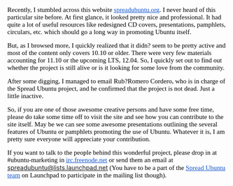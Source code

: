 <span id="internal-source-marker_0.40402930050563646" style="font-size: 15px; font-family: Ubuntu; color: #000000; background-color: transparent; font-weight: normal; font-style: normal; font-variant: normal; text-decoration: none; vertical-align: baseline;">Recently, I stumbled across this website </span><a href="http://spreadubuntu.org"><span style="font-size: 15px; font-family: Ubuntu; color: #1155cc; background-color: transparent; font-weight: normal; font-style: normal; font-variant: normal; text-decoration: underline; vertical-align: baseline;">spreadubuntu.org</span></a><span style="font-size: 15px; font-family: Ubuntu; color: #000000; background-color: transparent; font-weight: normal; font-style: normal; font-variant: normal; text-decoration: none; vertical-align: baseline;">. I never heard of this particular site before. At first glance, it looked pretty nice and professional. It had quite a lot of useful resources like redesigned CD covers, presentations, pamphlets, circulars, etc. which should go a long way in promoting Ubuntu itself.</span>

<span style="font-size: 15px; font-family: Ubuntu; color: #000000; background-color: transparent; font-weight: normal; font-style: normal; font-variant: normal; text-decoration: none; vertical-align: baseline;">But, as I browsed more, I quickly realized that it didn? seem to be pretty active and most of the content only covers 10.10 or older. There were very few materials accounting for 11.10 or the upcoming LTS, 12.04. So, I quickly set out to find out whether the project is still alive or is it looking for some love from the community.</span>

<span style="font-size: 15px; font-family: Ubuntu; color: #000000; background-color: transparent; font-weight: normal; font-style: normal; font-variant: normal; text-decoration: none; vertical-align: baseline;">After some digging, I managed to email Rub?Romero Cordero, who is in charge of the Spread Ubuntu project, and he confirmed that the project is not dead. Just a little inactive.</span>

<span style="font-size: 15px; font-family: Ubuntu; color: #000000; background-color: transparent; font-weight: normal; font-style: normal; font-variant: normal; text-decoration: none; vertical-align: baseline;">So, if you are one of those awesome creative persons and have some free time, please do take some time off to visit the site and see how you can contribute to the site itself. May be we can see some awesome presentations outlining the several features of Ubuntu or pamphlets promoting the use of Ubuntu. Whatever it is, I am pretty sure everyone will appreciate your contribution. </span>

<span style="font-size: 15px; font-family: Ubuntu; color: #000000; background-color: transparent; font-weight: normal; font-style: normal; font-variant: normal; text-decoration: none; vertical-align: baseline;">If you want to talk to the people behind this wonderful project, please drop in at #ubuntu-marketing in </span><a href="http://irc.freenode.net"><span style="font-size: 15px; font-family: Ubuntu; color: #1155cc; background-color: transparent; font-weight: normal; font-style: normal; font-variant: normal; text-decoration: underline; vertical-align: baseline;">irc.freenode.net</span></a><span style="font-size: 15px; font-family: Ubuntu; color: #000000; background-color: transparent; font-weight: normal; font-style: normal; font-variant: normal; text-decoration: none; vertical-align: baseline;"> or send them an email at </span><a href="mailto:spreadubuntu@lists.launchpad.net"><span style="font-size: 15px; font-family: Ubuntu; color: #1155cc; background-color: transparent; font-weight: normal; font-style: normal; font-variant: normal; text-decoration: underline; vertical-align: baseline;">spreadubuntu@lists.launchpad.net</span></a><span style="font-size: 15px; font-family: Ubuntu; color: #000000; background-color: transparent; font-weight: normal; font-style: normal; font-variant: normal; text-decoration: none; vertical-align: baseline;"> (You have to be a part of the </span><a href="https://launchpad.net/%7Espreadubuntu"><span style="font-size: 15px; font-family: Ubuntu; color: #1155cc; background-color: transparent; font-weight: normal; font-style: normal; font-variant: normal; text-decoration: underline; vertical-align: baseline;">Spread Ubuntu team</span></a><span style="font-size: 15px; font-family: Ubuntu; color: #000000; background-color: transparent; font-weight: normal; font-style: normal; font-variant: normal; text-decoration: none; vertical-align: baseline;"> on Launchpad to participate in the mailing list though).</span>
